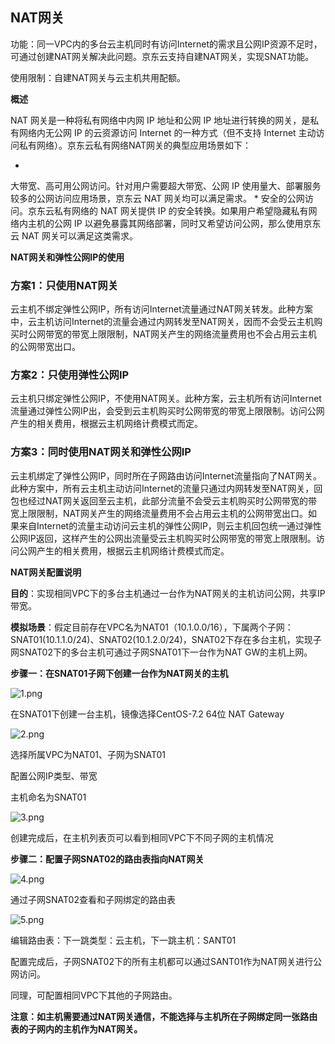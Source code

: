 ## **NAT网关**

功能：同一VPC内的多台云主机同时有访问Internet的需求且公网IP资源不足时，可通过创建NAT网关解决此问题。京东云支持自建NAT网关，实现SNAT功能。

使用限制：自建NAT网关与云主机共用配额。

**概述**

NAT 网关是一种将私有网络中内网 IP 地址和公网 IP 地址进行转换的网关，是私有网络内无公网 IP 的云资源访问 Internet 的一种方式（但不支持 Internet 主动访问私有网络）。京东云私有网络NAT网关的典型应用场景如下：

* 
大带宽、高可用公网访问。针对用户需要超大带宽、公网 IP 使用量大、部署服务较多的公网访问应用场景，京东云 NAT 网关均可以满足需求。
* 
安全的公网访问。京东云私有网络的 NAT 网关提供 IP 的安全转换。如果用户希望隐藏私有网络内主机的公网 IP 以避免暴露其网络部署，同时又希望访问公网，那么使用京东云 NAT 网关可以满足这类需求。

**NAT网关和弹性公网IP的使用**

### **方案1：只使用NAT网关**

云主机不绑定弹性公网IP，所有访问Internet流量通过NAT网关转发。此种方案中，云主机访问Internet的流量会通过内网转发至NAT网关，因而不会受云主机购买时公网带宽的带宽上限限制，NAT网关产生的网络流量费用也不会占用云主机的公网带宽出口。

### **方案2：只使用弹性公网IP**

云主机只绑定弹性公网IP，不使用NAT网关。此种方案，云主机所有访问Internet流量通过弹性公网IP出，会受到云主机购买时公网带宽的带宽上限限制。访问公网产生的相关费用，根据云主机网络计费模式而定。

### **方案3：同时使用NAT网关和弹性公网IP**

云主机绑定了弹性公网IP，同时所在子网路由访问Internet流量指向了NAT网关。此种方案中，所有云主机主动访问Internet的流量只通过内网转发至NAT网关，回包也经过NAT网关返回至云主机，此部分流量不会受云主机购买时公网带宽的带宽上限限制，NAT网关产生的网络流量费用不会占用云主机的公网带宽出口。如果来自Internet的流量主动访问云主机的弹性公网IP，则云主机回包统一通过弹性公网IP返回，这样产生的公网出流量受云主机购买时公网带宽的带宽上限限制。访问公网产生的相关费用，根据云主机网络计费模式而定。

**NAT网关配置说明**

**目的**：实现相同VPC下的多台主机通过一台作为NAT网关的主机访问公网，共享IP带宽。

**模拟场景**：假定目前存在VPC名为NAT01（10.1.0.0/16），下属两个子网：SNAT01(10.1.1.0/24)、SNAT02(10.1.2.0/24)，SNAT02下存在多台主机，实现子网SNAT02下的多台主机可通过子网SNAT01下一台作为NAT GW的主机上网。

**步骤一：在SNAT01子网下创建一台作为NAT网关的主机**

![1.png](https://img1.jcloudcs.com/cms/6c6860b2-2e41-4e9b-a972-134b9ab33b2a20180413171603.png)

在SNAT01下创建一台主机，镜像选择CentOS-7.2 64位 NAT Gateway

![2.png](https://img1.jcloudcs.com/cms/67974b04-458d-46f8-829d-d0a4dab8e52120180413171631.png)

选择所属VPC为NAT01、子网为SNAT01

配置公网IP类型、带宽

主机命名为SNAT01

![3.png](https://img1.jcloudcs.com/cms/622f2ac2-60d0-4a1d-8ac8-799e365acbc920180413171656.png)

创建完成后，在主机列表页可以看到相同VPC下不同子网的主机情况

**步骤二：配置子网SNAT02****的路由表指向NAT****网关**

![4.png](https://img1.jcloudcs.com/cms/5b66d06f-c4da-4ce8-af25-0a0c66d4a8bd20180413171752.png)

通过子网SNAT02查看和子网绑定的路由表

![5.png](https://img1.jcloudcs.com/cms/5be5e2d7-374d-49b1-b23e-c197bdbc139920180413171818.png)

编辑路由表：下一跳类型：云主机，下一跳主机：SANT01

配置完成后，子网SNAT02下的所有主机都可以通过SANT01作为NAT网关进行公网访问。

同理，可配置相同VPC下其他的子网路由。

**注意：如主机需要通过NAT****网关通信，不能选择与主机所在子网绑定同一张路由表的子网内的主机作为NAT****网关。**
